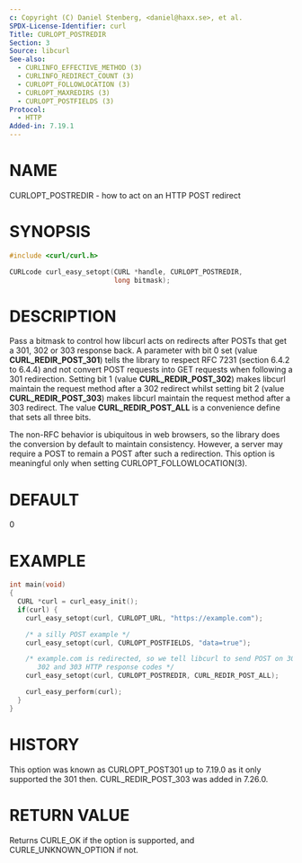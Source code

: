 ```yaml
---
c: Copyright (C) Daniel Stenberg, <daniel@haxx.se>, et al.
SPDX-License-Identifier: curl
Title: CURLOPT_POSTREDIR
Section: 3
Source: libcurl
See-also:
  - CURLINFO_EFFECTIVE_METHOD (3)
  - CURLINFO_REDIRECT_COUNT (3)
  - CURLOPT_FOLLOWLOCATION (3)
  - CURLOPT_MAXREDIRS (3)
  - CURLOPT_POSTFIELDS (3)
Protocol:
  - HTTP
Added-in: 7.19.1
---
```


# NAME

CURLOPT_POSTREDIR - how to act on an HTTP POST redirect

# SYNOPSIS

~~~c
#include <curl/curl.h>

CURLcode curl_easy_setopt(CURL *handle, CURLOPT_POSTREDIR,
                          long bitmask);
~~~

# DESCRIPTION

Pass a bitmask to control how libcurl acts on redirects after POSTs that get a
301, 302 or 303 response back. A parameter with bit 0 set (value
**CURL_REDIR_POST_301**) tells the library to respect RFC 7231 (section
6.4.2 to 6.4.4) and not convert POST requests into GET requests when following
a 301 redirection. Setting bit 1 (value **CURL_REDIR_POST_302**) makes
libcurl maintain the request method after a 302 redirect whilst setting bit 2
(value **CURL_REDIR_POST_303**) makes libcurl maintain the request method
after a 303 redirect. The value **CURL_REDIR_POST_ALL** is a convenience
define that sets all three bits.

The non-RFC behavior is ubiquitous in web browsers, so the library does the
conversion by default to maintain consistency. However, a server may require a
POST to remain a POST after such a redirection. This option is meaningful only
when setting CURLOPT_FOLLOWLOCATION(3).

# DEFAULT

0

# EXAMPLE

~~~c
int main(void)
{
  CURL *curl = curl_easy_init();
  if(curl) {
    curl_easy_setopt(curl, CURLOPT_URL, "https://example.com");

    /* a silly POST example */
    curl_easy_setopt(curl, CURLOPT_POSTFIELDS, "data=true");

    /* example.com is redirected, so we tell libcurl to send POST on 301,
       302 and 303 HTTP response codes */
    curl_easy_setopt(curl, CURLOPT_POSTREDIR, CURL_REDIR_POST_ALL);

    curl_easy_perform(curl);
  }
}
~~~

# HISTORY

This option was known as CURLOPT_POST301 up to 7.19.0 as it only supported the
301 then. CURL_REDIR_POST_303 was added in 7.26.0.

# RETURN VALUE

Returns CURLE_OK if the option is supported, and CURLE_UNKNOWN_OPTION if not.
